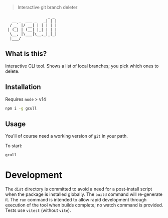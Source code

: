 > Interactive git branch deleter

```text
                   _ _
   __ _  ___ _   _| | |
  / _` |/ __| | | | | |
 | (_| | (__| |_| | | |
  \__, |\___|\__,_|_|_|
  |___/
```
## What is this?
Interactive CLI tool. Shows a list of local branches; you pick which ones to delete.

## Installation

Requires `node` > v14

```bash
npm i -g gcull
```

## Usage

You'll of course need a working version of `git` in your path.

To start:

```bash
gcull
```

# Development
The `dist` directory is committed to avoid a need for a post-install script when the package is installed globally. The `build` command will re-generate it. The `run` command is intended to allow rapid development through execution of the tool when builds complete; no watch command is provided. Tests use `vitest` (without `vite`).

